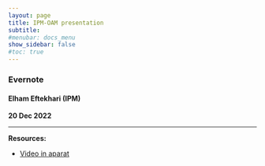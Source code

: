 ```yaml
---
layout: page
title: IPM-OAM presentation
subtitle: 
#menubar: docs_menu
show_sidebar: false
#toc: true
---
```


### Evernote
#### Elham Eftekhari (IPM)
**20 Dec 2022**

---



**Resources:**
- [Video in aparat](https://aparat.com/v/kVqAE)

